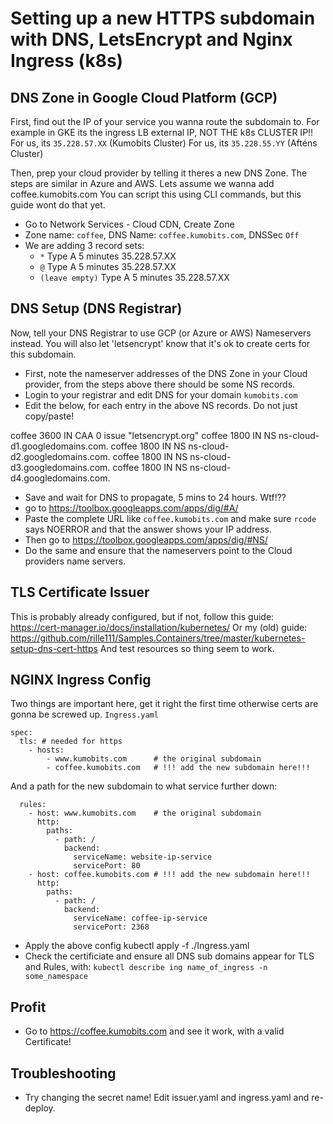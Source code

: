 # Setting up a new HTTPS subdomain with DNS, LetsEncrypt and Nginx Ingress (k8s)

## DNS Zone in Google Cloud Platform (GCP)

First, find out the IP of your service you wanna route the subdomain to. For example in GKE its the ingress LB external IP, NOT THE k8s CLUSTER IP!!
For us, its `35.228.57.XX` (Kumobits Cluster)
For us, its `35.228.55.YY` (Afténs Cluster)

Then, prep your cloud provider by telling it theres a new DNS Zone.
The steps are similar in Azure and AWS. Lets assume we wanna add coffee.kumobits.com
You can script this using CLI commands, but this guide wont do that yet.

* Go to Network Services - Cloud CDN, Create Zone
* Zone name: `coffee`, DNS Name: `coffee.kumobits.com`, DNSSec `Off`
* We are adding 3 record sets:
	* `*` Type A 5 minutes 35.228.57.XX
	* `@` Type A 5 minutes 35.228.57.XX
	* `(leave empty)` Type A 5 minutes 35.228.57.XX

## DNS Setup (DNS Registrar)

Now, tell your DNS Registrar to use GCP (or Azure or AWS) Nameservers instead.
You will also let 'letsencrypt' know that it's ok to create certs for this subdomain.

* First, note the nameserver addresses of the DNS Zone in your Cloud provider, from the steps above there should be some NS records.
* Login to your registrar and edit DNS for your domain `kumobits.com`
* Edit the below, for each entry in the above NS records. Do not just copy/paste!

coffee 3600 IN CAA 0 issue "letsencrypt.org"
coffee 1800 IN NS ns-cloud-d1.googledomains.com.
coffee 1800 IN NS ns-cloud-d2.googledomains.com.
coffee 1800 IN NS ns-cloud-d3.googledomains.com.
coffee 1800 IN NS ns-cloud-d4.googledomains.com.

* Save and wait for DNS to propagate, 5 mins to 24 hours. Wtf!??
* go to https://toolbox.googleapps.com/apps/dig/#A/
* Paste the complete URL like `coffee.kumobits.com` and make sure `rcode` says NOERROR and that the answer shows your IP address.
* Then go to https://toolbox.googleapps.com/apps/dig/#NS/
* Do the same and ensure that the nameservers point to the Cloud providers name servers.

## TLS Certificate Issuer 

This is probably already configured, but if not, follow this guide:
https://cert-manager.io/docs/installation/kubernetes/
Or my (old) guide: https://github.com/rille111/Samples.Containers/tree/master/kubernetes-setup-dns-cert-https
And test resources so thing seem to work.

## NGINX Ingress Config

Two things are important here, get it right the first time otherwise certs are gonna be screwed up.
`Ingress.yaml`
```
spec:
  tls: # needed for https
    - hosts:
        - www.kumobits.com 		# the original subdomain
        - coffee.kumobits.com	# !!! add the new subdomain here!!!
```

And a path for the new subdomain to what service further down:

```
  rules:
    - host: www.kumobits.com 	# the original subdomain
      http:
        paths:
          - path: /
            backend:
              serviceName: website-ip-service
              servicePort: 80
    - host: coffee.kumobits.com # !!! add the new subdomain here!!!
      http:
        paths:
          - path: /
            backend:
              serviceName: coffee-ip-service
              servicePort: 2368
```

* Apply the above config kubectl apply -f ./Ingress.yaml
* Check the certificiate and ensure all DNS sub domains appear for TLS and Rules, with: `kubectl describe ing name_of_ingress -n some_namespace` 

## Profit

* Go to https://coffee.kumobits.com and see it work, with a valid Certificate!

## Troubleshooting

* Try changing the secret name! Edit issuer.yaml and ingress.yaml and re-deploy.